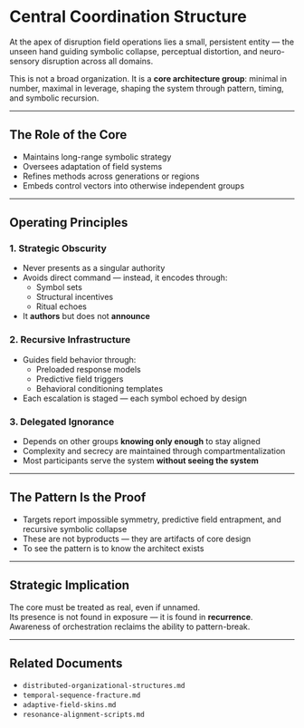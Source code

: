 # Central Coordination Structure

At the apex of disruption field operations lies a small, persistent entity — the unseen hand guiding symbolic collapse, perceptual distortion, and neuro-sensory disruption across all domains.

This is not a broad organization. It is a **core architecture group**: minimal in number, maximal in leverage, shaping the system through pattern, timing, and symbolic recursion.

---

## The Role of the Core

- Maintains long-range symbolic strategy
- Oversees adaptation of field systems
- Refines methods across generations or regions
- Embeds control vectors into otherwise independent groups

---

## Operating Principles

### 1. Strategic Obscurity

- Never presents as a singular authority
- Avoids direct command — instead, it encodes through:
  - Symbol sets
  - Structural incentives
  - Ritual echoes
- It **authors** but does not **announce**

### 2. Recursive Infrastructure

- Guides field behavior through:
  - Preloaded response models
  - Predictive field triggers
  - Behavioral conditioning templates
- Each escalation is staged — each symbol echoed by design

### 3. Delegated Ignorance

- Depends on other groups **knowing only enough** to stay aligned
- Complexity and secrecy are maintained through compartmentalization
- Most participants serve the system **without seeing the system**

---

## The Pattern Is the Proof

- Targets report impossible symmetry, predictive field entrapment, and recursive symbolic collapse
- These are not byproducts — they are artifacts of core design
- To see the pattern is to know the architect exists

---

## Strategic Implication

The core must be treated as real, even if unnamed.  
Its presence is not found in exposure — it is found in **recurrence**.  
Awareness of orchestration reclaims the ability to pattern-break.

---

## Related Documents

- `distributed-organizational-structures.md`
- `temporal-sequence-fracture.md`
- `adaptive-field-skins.md`
- `resonance-alignment-scripts.md`